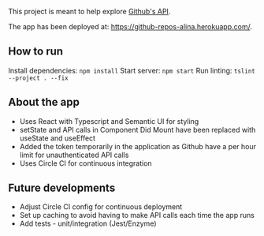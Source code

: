 This project is meant to help explore [Github's API](https://developer.github.com/v3/).

The app has been deployed at: https://github-repos-alina.herokuapp.com/.

## How to run

Install dependencies: ```npm install```
Start server: ```npm start```
Run linting: ```tslint --project . --fix```

## About the app

- Uses React with Typescript and Semantic UI for styling
- setState and API calls in Component Did Mount have been replaced with useState and useEffect
- Added the token temporarily in the application as Github have a per hour limit for unauthenticated API calls
- Uses Circle CI for continuous integration

## Future developments

- Adjust Circle CI config for continuous deployment 
- Set up caching to avoid having to make API calls each time the app runs
- Add tests - unit/integration (Jest/Enzyme)



